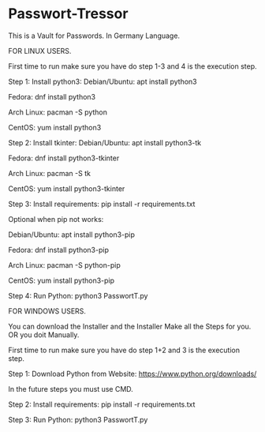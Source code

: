# Passwort-Tressor

This is a Vault for Passwords.
In Germany Language.

FOR LINUX USERS.

First time to run make sure you have do step 1-3 and 4 is the execution step.

Step 1:
Install python3:
Debian/Ubuntu: apt install python3

Fedora: dnf install python3

Arch Linux: pacman -S python

CentOS: yum install python3

Step 2:
Install tkinter:
Debian/Ubuntu: apt install python3-tk

Fedora: dnf install python3-tkinter

Arch Linux: pacman -S tk

CentOS: yum install python3-tkinter

Step 3:
Install requirements: pip install -r requirements.txt

Optional when pip not works: 

Debian/Ubuntu: apt install python3-pip

Fedora: dnf install python3-pip

Arch Linux: pacman -S python-pip

CentOS: yum install python3-pip

Step 4:
Run Python: python3 PasswortT.py

FOR WINDOWS USERS.

You can download the Installer and the Installer Make all the Steps for you.
OR you doit Manually.

First time to run make sure you have do step 1+2 and 3 is the execution step.

Step 1:
Download Python from Website: https://www.python.org/downloads/

In the future steps you must use CMD.

Step 2:
Install requirements: pip install -r requirements.txt

Step 3:
Run Python: python3 PasswortT.py
